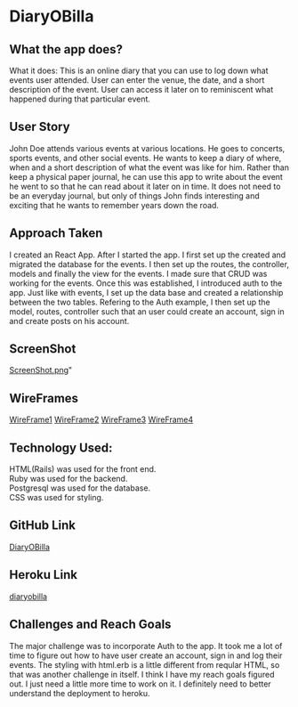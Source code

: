 # DiaryOBilla

## What the app does?  

What it does: This is an online diary that you can use to log down what events user attended.
User can enter the venue, the date, and a short description of the event. User can access it later
on to reminiscent what happened during that particular event.

## User Story
John Doe attends various events at various locations. He goes to concerts, sports events, and
other social events. He wants to keep a diary of where, when and a short description of what the
event was like for him. Rather than keep a physical paper journal, he can use this app to write
about the event he went to so that he can read about it later on in time. It does not need to be
an everyday journal, but only of things John finds interesting and exciting that he wants to
remember years down the road.

## Approach Taken
I created an React App. After I started the app. I first set up the created and migrated the database for the events. I then set up the routes, the controller, models and finally the view for the events. I made sure that CRUD was working for the events. 
Once this was established, I introduced auth to the app. Just like with events, I set up the data base and created a relationship between the two tables. Refering to the Auth example, I then set up the model, routes, controller such that an user could create an account, sign in and create posts on his account.

## ScreenShot
[ScreenShot.png](/diary/app/assets/images/ScreenShot.png)"

## WireFrames
[WireFrame1](/diary/app/assets/images/WireFrame1.png)
[WireFrame2](/diary/app/assets/images/WireFrame2.png)
[WireFrame3](/diary/app/assets/images/WireFrame3.png)
[WireFrame4](/diary/app/assets/images/WireFrame4.png)

## Technology Used:
HTML(Rails) was used for the front end.  
Ruby was used for the backend.  
Postgresql was used for the database.  
CSS was used for styling.

## GitHub Link
[DiaryOBilla](https://github.com/sertana/DiaryOBilla)

## Heroku Link
[diaryobilla](https://diaryobilla.herokuapp.com/)

## Challenges and Reach Goals

The major challenge was to incorporate Auth to the app. It took me a lot of time to figure out how to have user create an account, sign in and log their events. The styling with html.erb is a little different from reqular HTML, so that was another challenge in itself. I think I have my reach goals figured out. I just need a little more time to work on it. 
I definitely need to better understand the deployment to heroku.

